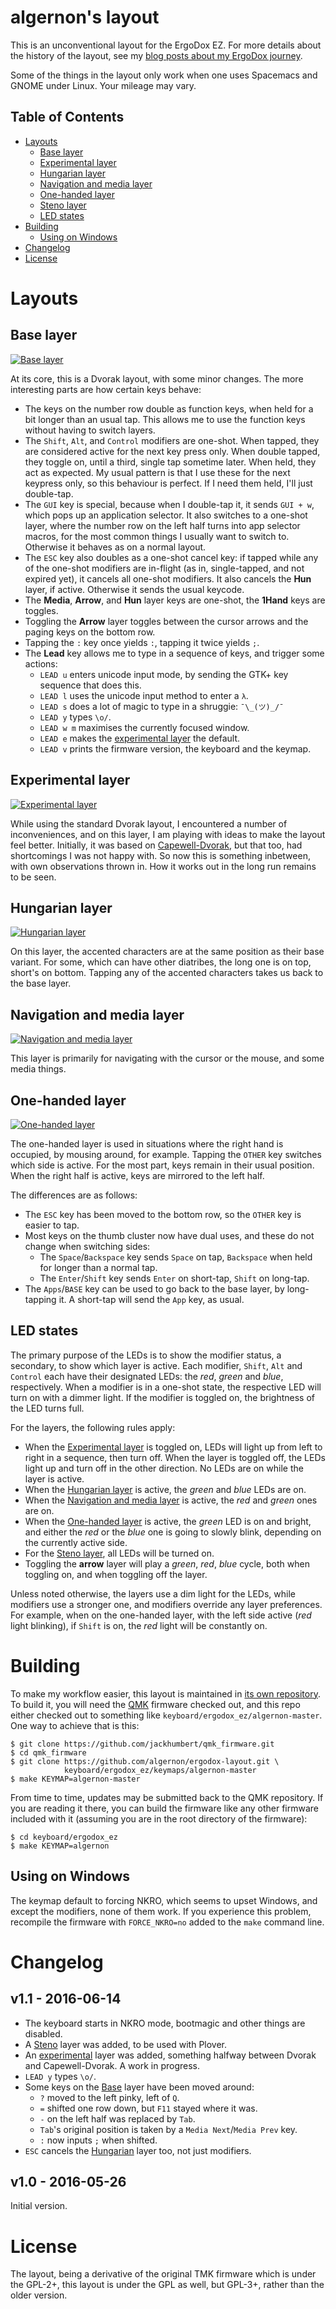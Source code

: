 algernon's layout
=======================

This is an unconventional layout for the ErgoDox EZ. For more details about the
history of the layout, see my
[blog posts about my ErgoDox journey][blog-ergodox].

 [blog-ergodox]: https://asylum.madhouse-project.org/blog/tags/ergodox/

Some of the things in the layout only work when one uses Spacemacs and GNOME
under Linux. Your mileage may vary.

## Table of Contents

* [Layouts](#layouts)
  - [Base layer](#base-layer)
  - [Experimental layer](#experimental-layer)
  - [Hungarian layer](#hungarian-layer)
  - [Navigation and media layer](#navigation-and-media-layer)
  - [One-handed layer](#one-handed-layer)
  - [Steno layer](#steno-layer)
  - [LED states](#led-states)
* [Building](#building)
  - [Using on Windows](#using-on-windows)
* [Changelog](#changelog)
* [License](#license)

# Layouts

## Base layer

[![Base layer](images/base-layer.png)](http://www.keyboard-layout-editor.com/#/gists/28f7eb305fdbff943613e1dc7aa9e82b)

At its core, this is a Dvorak layout, with some minor changes. The more
interesting parts are how certain keys behave:

* The keys on the number row double as function keys, when held for a bit longer
  than an usual tap. This allows me to use the function keys without having to
  switch layers.
* The `Shift`, `Alt`, and `Control` modifiers are one-shot. When tapped, they
  are considered active for the next key press only. When double tapped, they
  toggle on, until a third, single tap sometime later. When held, they act as
  expected. My usual pattern is that I use these for the next keypress only, so
  this behaviour is perfect. If I need them held, I'll just double-tap.
* The `GUI` key is special, because when I double-tap it, it sends `GUI + w`,
  which pops up an application selector. It also switches to a one-shot layer,
  where the number row on the left half turns into app selector macros, for the
  most common things I usually want to switch to. Otherwise it behaves as on a
  normal layout.
* The `ESC` key also doubles as a one-shot cancel key: if tapped while any of
  the one-shot modifiers are in-flight (as in, single-tapped, and not expired
  yet), it cancels all one-shot modifiers. It also cancels the **Hun** layer, if
  active. Otherwise it sends the usual keycode.
* The **Media**, **Arrow**, and **Hun** layer keys are one-shot, the **1Hand**
  keys are toggles.
* Toggling the **Arrow** layer toggles between the cursor arrows and the paging
  keys on the bottom row.
* Tapping the `:` key once yields `:`, tapping it twice yields `;`.
* The **Lead** key allows me to type in a sequence of keys, and trigger some
  actions:
    - `LEAD u` enters unicode input mode, by sending the GTK+ key sequence that
      does this.
    - `LEAD l` uses the unicode input method to enter a `λ`.
    - `LEAD s` does a lot of magic to type in a shruggie: `¯\_(ツ)_/¯`
    - `LEAD y` types `\o/`.
    - `LEAD w m` maximises the currently focused window.
    - `LEAD e` makes the [experimental layer](#experimental-layer) the default.
    - `LEAD v` prints the firmware version, the keyboard and the keymap.

## Experimental layer

[![Experimental layer](images/experimental-layer.png)](http://www.keyboard-layout-editor.com/#/gists/6ff50bf71248e05aab5b3fec4fae3d08)

While using the standard Dvorak layout, I encountered a number of
inconveniences, and on this layer, I am playing with ideas to make the layout
feel better. Initially, it was based on [Capewell-Dvorak][cpd], but that too,
had shortcomings I was not happy with. So now this is something inbetween, with
own observations thrown in. How it works out in the long run remains to be seen.

 [cpd]: http://www.michaelcapewell.com/projects/keyboard/layout_capewell-dvorak.htm

## Hungarian layer

[![Hungarian layer](images/hun-layer.png)](http://www.keyboard-layout-editor.com/#/gists/b160f6ec90d58c127c114c89f66e9dc9)

On this layer, the accented characters are at the same position as their base
variant. For some, which can have other diatribes, the long one is on top,
short's on bottom. Tapping any of the accented characters takes us back to the
base layer.

## Navigation and media layer

[![Navigation and media layer](images/nav-n-media-layer.png)](http://www.keyboard-layout-editor.com/#/gists/c59c453f9fe1a3238ba1494e7e5c6892)

This layer is primarily for navigating with the cursor or the mouse, and some
media things.

## One-handed layer

[![One-handed layer](images/one-handed-layer.png)](http://www.keyboard-layout-editor.com/#/gists/edff2495135955b8963198dace7f7ece)

The one-handed layer is used in situations where the right hand is occupied, by
mousing around, for example. Tapping the `OTHER` key switches which side is
active. For the most part, keys remain in their usual position. When the right
half is active, keys are mirrored to the left half.

The differences are as follows:

* The `ESC` key has been moved to the bottom row, so the `OTHER` key is easier
  to tap.
* Most keys on the thumb cluster now have dual uses, and these do not change
  when switching sides:
    - The `Space`/`Backspace` key sends `Space` on tap, `Backspace` when held
      for longer than a normal tap.
    - The `Enter`/`Shift` key sends `Enter` on short-tap, `Shift` on long-tap.
* The `Apps`/`BASE` key can be used to go back to the base layer, by
  long-tapping it. A short-tap will send the `App` key, as usual.


## LED states

The primary purpose of the LEDs is to show the modifier status, a secondary, to
show which layer is active. Each modifier, `Shift`, `Alt` and `Control` each
have their designated LEDs: the *red*, *green* and *blue*, respectively. When a
modifier is in a one-shot state, the respective LED will turn on with a dimmer
light. If the modifier is toggled on, the brightness of the LED turns full.

For the layers, the following rules apply:

* When the [Experimental layer](#experimental-layer) is toggled on, LEDs will
  light up from left to right in a sequence, then turn off. When the layer is
  toggled off, the LEDs light up and turn off in the other direction. No LEDs
  are on while the layer is active.
* When the [Hungarian layer](#hungarian-layer) is active, the *green* and *blue*
  LEDs are on.
* When the [Navigation and media layer](#navigation-and-media-layer) is active,
  the *red* and *green* ones are on.
* When the [One-handed layer](#one-handed-layer) is active, the *green* LED is
  on and bright, and either the *red* or the *blue* one is going to slowly
  blink, depending on the currently active side.
* For the [Steno layer](#steno-layer), all LEDs will be turned on.
* Toggling the **arrow** layer will play a *green*, *red*, *blue* cycle, both
  when toggling on, and when toggling off the layer.

Unless noted otherwise, the layers use a dim light for the LEDs, while modifiers
use a stronger one, and modifiers override any layer preferences. For example,
when on the one-handed layer, with the left side active (*red* light blinking),
if `Shift` is on, the *red* light will be constantly on.

# Building

To make my workflow easier, this layout is maintained in
[its own repository][algernon:ez-layout]. To build it, you will need the
[QMK][qmk] firmware checked out, and this repo either checked out to something
like `keyboard/ergodox_ez/algernon-master`. One way to achieve that is this:

 [algernon:ez-layout]: https://github.com/algernon/ergodox-layout
 [qmk]: https://github.com/jackhumbert/qmk_firmware

```
$ git clone https://github.com/jackhumbert/qmk_firmware.git
$ cd qmk_firmware
$ git clone https://github.com/algernon/ergodox-layout.git \
            keyboard/ergodox_ez/keymaps/algernon-master
$ make KEYMAP=algernon-master
```

From time to time, updates may be submitted back to the QMK repository. If you
are reading it there, you can build the firmware like any other firmware
included with it (assuming you are in the root directory of the firmware):

```
$ cd keyboard/ergodox_ez
$ make KEYMAP=algernon
```

## Using on Windows

The keymap default to forcing NKRO, which seems to upset Windows, and except the
modifiers, none of them work. If you experience this problem, recompile the
firmware with `FORCE_NKRO=no` added to the `make` command line.

# Changelog

## v1.1 - 2016-06-14

* The keyboard starts in NKRO mode, bootmagic and other things are disabled.
* A [Steno](#steno-layer) layer was added, to be used with Plover.
* An [experimental](#experimental-layer) layer was added, something halfway
  between Dvorak and Capewell-Dvorak. A work in progress.
* `LEAD y` types `\o/`.
* Some keys on the [Base](#base-layer) layer have been moved around:
  - `?` moved to the left pinky, left of `Q`.
  - `=` shifted one row down, but `F11` stayed where it was.
  - `-` on the left half was replaced by `Tab`.
  - `Tab`'s original position is taken by a `Media Next`/`Media Prev` key.
  - `:` now inputs `;` when shifted.
* `ESC` cancels the [Hungarian](#hungarian-layer) layer too, not just modifiers.

## v1.0 - 2016-05-26

Initial version.

# License

The layout, being a derivative of the original TMK firmware which is under the
GPL-2+, this layout is under the GPL as well, but GPL-3+, rather than the older
version.

